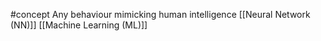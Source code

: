 #concept 
Any behaviour mimicking human intelligence
[[Neural Network (NN)]]
[[Machine Learning (ML)]]